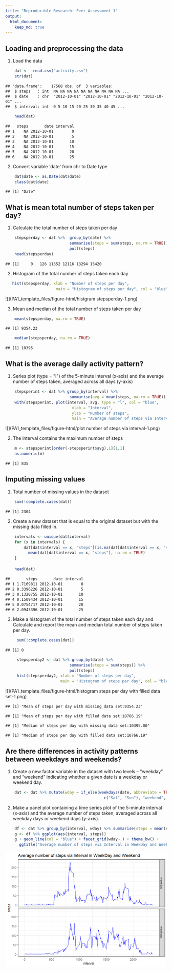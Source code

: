 ```yaml
---
title: "Reproducible Research: Peer Assessment 1"
output: 
  html_document:
    keep_md: true
---
```





## Loading and preprocessing the data  

1. Load the data 


```r
    dat <-  read.csv("activity.csv")
    str(dat)
```

```
## 'data.frame':	17568 obs. of  3 variables:
##  $ steps   : int  NA NA NA NA NA NA NA NA NA NA ...
##  $ date    : chr  "2012-10-01" "2012-10-01" "2012-10-01" "2012-10-01" ...
##  $ interval: int  0 5 10 15 20 25 30 35 40 45 ...
```

```r
    head(dat)
```

```
##   steps       date interval
## 1    NA 2012-10-01        0
## 2    NA 2012-10-01        5
## 3    NA 2012-10-01       10
## 4    NA 2012-10-01       15
## 5    NA 2012-10-01       20
## 6    NA 2012-10-01       25
```

2. Convert variable 'date' from chr to Date type 


```r
    dat$date <- as.Date(dat$date)
    class(dat$date)
```

```
## [1] "Date"
```

## What is mean total number of steps taken per day?

1. Calculate the total number of steps taken per day


```r
    stepsperday <- dat %>%  group_by(date) %>% 
                            summarise(steps = sum(steps, na.rm = TRUE)) %>% 
                            pull(steps)
    head(stepsperday)
```

```
## [1]     0   126 11352 12116 13294 15420
```

2. Histogram of the total number of steps taken each day


```r
   hist(stepsperday, xlab = "Number of steps per day", 
                      main = "Histogram of steps per day", col = "blue")
```

![](PA1_template_files/figure-html/histgram stepsperday-1.png)<!-- -->

3. Mean and median of the total number of steps taken per day


```r
    mean(stepsperday, na.rm = TRUE)
```

```
## [1] 9354.23
```

```r
    median(stepsperday, na.rm = TRUE)
```

```
## [1] 10395
```

## What is the average daily activity pattern?

1. Series plot (type = "l") of the 5-minute interval (x-axis) and the average number of steps taken, averaged across all days (y-axis)


```r
    stepsperint <- dat %>% group_by(interval) %>% 
                            summarise(avg = mean(steps, na.rm = TRUE))
    with(stepsperint, plot(interval, avg, type = "l", col = "blue",
                             xlab = "Interval",
                             ylab = "Number of steps",
                             main = "Average number of steps via Interval"))
```

![](PA1_template_files/figure-html/plot number of steps via interval-1.png)<!-- -->

2. The interval contains the maximum number of steps


```r
    m <- stepsperint[order(-stepsperint$avg),1][1,1]
    as.numeric(m)
```

```
## [1] 835
```

## Imputing missing values

1. Total number of missing values in the dataset


```r
    sum(!complete.cases(dat))
```

```
## [1] 2304
```

2. Create a new dataset that is equal to the original dataset but with the missing data filled in.


```r
    intervals <- unique(dat$interval)
    for (x in intervals) {
        dat[dat$interval == x, "steps"][is.na(dat[dat$interval == x, "steps"])] =
          mean(dat[dat$interval == x, "steps"], na.rm = TRUE)
    }

    head(dat)
```

```
##       steps       date interval
## 1 1.7169811 2012-10-01        0
## 2 0.3396226 2012-10-01        5
## 3 0.1320755 2012-10-01       10
## 4 0.1509434 2012-10-01       15
## 5 0.0754717 2012-10-01       20
## 6 2.0943396 2012-10-01       25
```

3. Make a histogram of the total number of steps taken each day and Calculate and report the mean and median total number of steps taken per day.


```r
     sum(!complete.cases(dat))
```

```
## [1] 0
```

```r
     stepsperday2 <- dat %>% group_by(date) %>% 
                            summarise(steps = sum(steps)) %>% 
                            pull(steps)
     hist(stepsperday2, xlab = "Number of steps per day", 
                        main = "Histogram of steps per day", col = "blue")
```

![](PA1_template_files/figure-html/histogram steps per day with filled data set-1.png)<!-- -->


```
## [1] "Mean of steps per day with missing data set:9354.23"
```

```
## [1] "Mean of steps per day with filled data set:10766.19"
```

```
## [1] "Median of steps per day with missing data set:10395.00"
```

```
## [1] "Median of steps per day with filled data set:10766.19"
```

## Are there differences in activity patterns between weekdays and weekends?

1. Create a new factor variable in the dataset with two levels – “weekday” and “weekend” indicating whether a given date is a weekday or weekend day.


```r
    dat <- dat %>% mutate(wday = if_else(weekdays(date, abbreviate = TRUE) %in%
                                           c("Sat", "Sun"), "weekend", "weekday"))
```

2. Make a panel plot containing a time series plot of the 5-minute interval (x-axis) and the average number of steps taken, averaged across all weekday days or weekend days (y-axis).


```r
    df <- dat %>% group_by(interval, wday) %>% summarise(steps = mean(steps))
    g <- df %>% ggplot(aes(interval, steps))
    g + geom_line(col = "blue") + facet_grid(wday~.) + theme_bw() + 
      ggtitle("Average number of steps via Interval in WeekDay and Weekend")
```

![](PA1_template_files/figure-html/unnamed-chunk-2-1.png)<!-- -->

